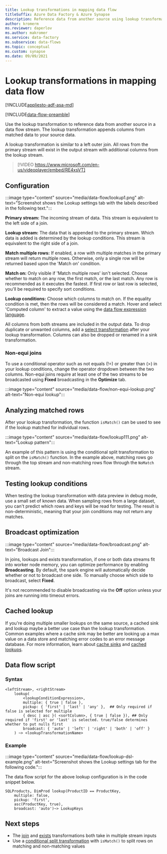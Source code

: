 ```yaml
---
title: Lookup transformations in mapping data flow
titleSuffix: Azure Data Factory & Azure Synapse
description: Reference data from another source using lookup transformations in mapping data flow for Azure Data Factory and Synapse Analytics pipelines.
author: kromerm
ms.reviewer: daperlov
ms.author: makromer
ms.service: data-factory
ms.subservice: data-flows
ms.topic: conceptual
ms.custom: synapse
ms.date: 09/09/2021
---
```


# Lookup transformations in mapping data flow

[!INCLUDE[appliesto-adf-asa-md](includes/appliesto-adf-asa-md.md)]

[!INCLUDE[data-flow-preamble](includes/data-flow-preamble.md)]

Use the lookup transformation to reference data from another source in a data flow stream. The lookup transformation appends columns from matched data to your source data.

A lookup transformation is similar to a left outer join. All rows from the primary stream will exist in the output stream with additional columns from the lookup stream.

> [!VIDEO https://www.microsoft.com/en-us/videoplayer/embed/RE4xsVT]

## Configuration

:::image type="content" source="media/data-flow/lookup1.png" alt-text="Screenshot shows the Lookup settings tab with the labels described in the following text.":::

**Primary stream:** The incoming stream of data. This stream is equivalent to the left side of a join.

**Lookup stream:** The data that is appended to the primary stream. Which data is added is determined by the lookup conditions. This stream is equivalent to the right side of a join.

**Match multiple rows:** If enabled, a row with multiple matches in the primary stream will return multiple rows. Otherwise, only a single row will be returned based upon the 'Match on' condition.

**Match on:** Only visible if 'Match multiple rows' isn't selected. Choose whether to match on any row, the first match, or the last match. Any row is recommended as it executes the fastest. If first row or last row is selected, you'll be required to specify sort conditions.

**Lookup conditions:** Choose which columns to match on. If the equality condition is met, then the rows will be considered a match. Hover and select 'Computed column' to extract a value using the [data flow expression language](data-transformation-functions.md).

All columns from both streams are included in the output data. To drop duplicate or unwanted columns, add a [select transformation](data-flow-select.md) after your lookup transformation. Columns can also be dropped or renamed in a sink transformation.

### Non-equi joins

To use a conditional operator such as not equals (!=) or greater than (>) in your lookup conditions, change the operator dropdown between the two columns. Non-equi joins require at least one of the two streams to be broadcasted using **Fixed** broadcasting in the **Optimize** tab.

:::image type="content" source="media/data-flow/non-equi-lookup.png" alt-text="Non-equi lookup":::

## Analyzing matched rows

After your lookup transformation, the function `isMatch()` can be used to see if the lookup matched for individual rows.

:::image type="content" source="media/data-flow/lookup111.png" alt-text="Lookup pattern":::

An example of this pattern is using the conditional split transformation to split on the `isMatch()` function. In the example above, matching rows go through the top stream and non-matching rows flow through the ```NoMatch``` stream.

## Testing lookup conditions

When testing the lookup transformation with data preview in debug mode, use a small set of known data. When sampling rows from a large dataset, you can't predict which rows and keys will be read for testing. The result is non-deterministic, meaning that your join conditions may not return any matches.

## Broadcast optimization

:::image type="content" source="media/data-flow/broadcast.png" alt-text="Broadcast Join":::

In joins, lookups and exists transformation, if one or both data streams fit into worker node memory, you can optimize performance by enabling **Broadcasting**. By default, the spark engine will automatically decide whether or not to broadcast one side. To manually choose which side to broadcast, select **Fixed**.

It's not recommended to disable broadcasting via the **Off** option unless your joins are running into timeout errors.

## Cached lookup

If you're doing multiple smaller lookups on the same source, a cached sink and lookup maybe a better use case than the lookup transformation. Common examples where a cache sink may be better are looking up a max value on a data store and matching error codes to an error message database. For more information, learn about [cache sinks](data-flow-sink.md#cache-sink) and [cached lookups](concepts-data-flow-expression-builder.md#cached-lookup).

## Data flow script

### Syntax

```
<leftStream>, <rightStream>
    lookup(
        <lookupConditionExpression>,
        multiple: { true | false },
        pickup: { 'first' | 'last' | 'any' },  ## Only required if false is selected for multiple
        { desc | asc }( <sortColumn>, { true | false }), ## Only required if 'first' or 'last' is selected. true/false determines whether to put nulls first
        broadcast: { 'auto' | 'left' | 'right' | 'both' | 'off' }
    ) ~> <lookupTransformationName>
```
### Example

:::image type="content" source="media/data-flow/lookup-dsl-example.png" alt-text="Screenshot shows the Lookup settings tab for the following code.":::

The data flow script for the above lookup configuration is in the code snippet below.

```
SQLProducts, DimProd lookup(ProductID == ProductKey,
    multiple: false,
    pickup: 'first',
    asc(ProductKey, true),
    broadcast: 'auto')~> LookupKeys
```

## Next steps

* The [join](data-flow-join.md) and [exists](data-flow-exists.md) transformations both take in multiple stream inputs
* Use a [conditional split transformation](data-flow-conditional-split.md) with ```isMatch()``` to split rows on matching and non-matching values
